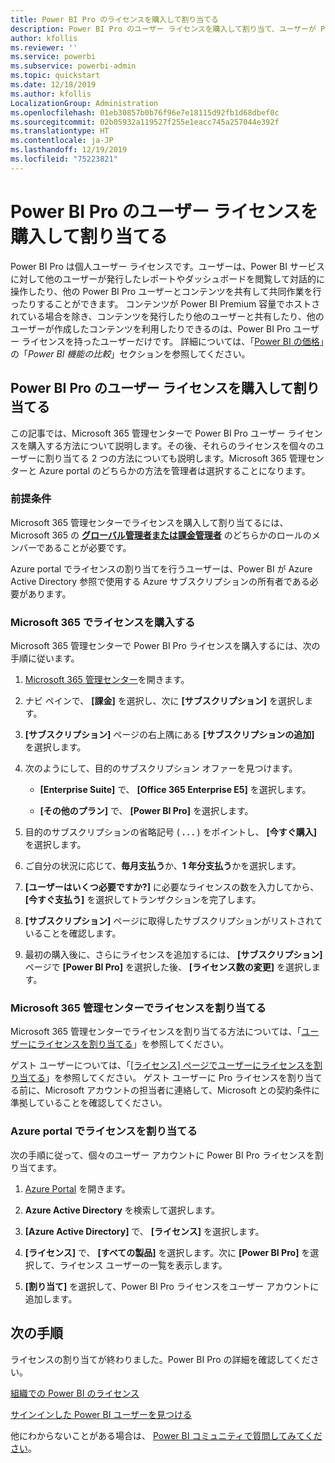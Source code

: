 ```yaml
---
title: Power BI Pro のライセンスを購入して割り当てる
description: Power BI Pro のユーザー ライセンスを購入して割り当て、ユーザーが Power BI サービスのコンテンツにアクセスして同僚と共同作業を行えるようにする方法を説明します。
author: kfollis
ms.reviewer: ''
ms.service: powerbi
ms.subservice: powerbi-admin
ms.topic: quickstart
ms.date: 12/18/2019
ms.author: kfollis
LocalizationGroup: Administration
ms.openlocfilehash: 01eb30857b0b76f96e7e18115d92fb1d68dbef0c
ms.sourcegitcommit: 02b05932a119527f255e1eacc745a257044e392f
ms.translationtype: HT
ms.contentlocale: ja-JP
ms.lasthandoff: 12/19/2019
ms.locfileid: "75223821"
---
```

# <a name="purchase-and-assign-power-bi-pro-user-licenses"></a>Power BI Pro のユーザー ライセンスを購入して割り当てる

Power BI Pro は個人ユーザー ライセンスです。ユーザーは、Power BI サービスに対して他のユーザーが発行したレポートやダッシュボードを閲覧して対話的に操作したり、他の Power BI Pro ユーザーとコンテンツを共有して共同作業を行ったりすることができます。 コンテンツが Power BI Premium 容量でホストされている場合を除き、コンテンツを発行したり他のユーザーと共有したり、他のユーザーが作成したコンテンツを利用したりできるのは、Power BI Pro ユーザー ライセンスを持ったユーザーだけです。 詳細については、「[Power BI の価格](https://powerbi.microsoft.com/pricing/)」の「_Power BI 機能の比較_」セクションを参照してください。

## <a name="purchase-and-assign-power-bi-pro-user-licenses"></a>Power BI Pro のユーザー ライセンスを購入して割り当てる

この記事では、Microsoft 365 管理センターで Power BI Pro ユーザー ライセンスを購入する方法について説明します。その後、それらのライセンスを個々のユーザーに割り当てる 2 つの方法についても説明します。Microsoft 365 管理センターと Azure portal のどちらかの方法を管理者は選択することになります。

### <a name="prerequisites"></a>前提条件

Microsoft 365 管理センターでライセンスを購入して割り当てるには、Microsoft 365 の **[グローバル管理者または課金管理者](https://support.office.com/article/about-office-365-admin-roles-da585eea-f576-4f55-a1e0-87090b6aaa9d)** のどちらかのロールのメンバーであることが必要です。

Azure portal でライセンスの割り当てを行うユーザーは、Power BI が Azure Active Directory 参照で使用する Azure サブスクリプションの所有者である必要があります。

### <a name="purchase-licenses-in-microsoft-365"></a>Microsoft 365 でライセンスを購入する

Microsoft 365 管理センターで Power BI Pro ライセンスを購入するには、次の手順に従います。

1. [Microsoft 365 管理センター](https://portal.office.com/adminportal/home#/homepage)を開きます。

2. ナビ ペインで、 **[課金]** を選択し、次に **[サブスクリプション]** を選択します。

3. **[サブスクリプション]** ページの右上隅にある **[サブスクリプションの追加]** を選択します。

4. 次のようにして、目的のサブスクリプション オファーを見つけます。

    - **[Enterprise Suite]** で、 **[Office 365 Enterprise E5]** を選択します。

    - **[その他のプラン]** で、 **[Power BI Pro]** を選択します。

5. 目的のサブスクリプションの省略記号 ( **. . .** ) をポイントし、 **[今すぐ購入]** を選択します。

6. ご自分の状況に応じて、**毎月支払う**か、**1 年分支払う**かを選択します。

7. **[ユーザーはいくつ必要ですか?]** に必要なライセンスの数を入力してから、 **[今すぐ支払う]** を選択してトランザクションを完了します。

8. **[サブスクリプション]** ページに取得したサブスクリプションがリストされていることを確認します。

9. 最初の購入後に、さらにライセンスを追加するには、 **[サブスクリプション]** ページで **[Power BI Pro]** を選択した後、 **[ライセンス数の変更]** を選択します。

### <a name="assign-licenses-in-the-microsoft-365-admin-center"></a>Microsoft 365 管理センターでライセンスを割り当てる

Microsoft 365 管理センターでライセンスを割り当てる方法については、「[ユーザーにライセンスを割り当てる](/office365/admin/manage/assign-licenses-to-users)」を参照してください。

ゲスト ユーザーについては、「[[ライセンス] ページでユーザーにライセンスを割り当てる](/office365/admin/manage/assign-licenses-to-users#assign-licenses-to-users-on-the-licenses-page)」を参照してください。 ゲスト ユーザーに Pro ライセンスを割り当てる前に、Microsoft アカウントの担当者に連絡して、Microsoft との契約条件に準拠していることを確認してください。

### <a name="assign-licenses-in-the-azure-portal"></a>Azure portal でライセンスを割り当てる

次の手順に従って、個々のユーザー アカウントに Power BI Pro ライセンスを割り当てます。

1. [Azure Portal](https://portal.azure.com/) を開きます。

2. **Azure Active Directory** を検索して選択します。

3. **[Azure Active Directory]** で、 **[ライセンス]** を選択します。

4. **[ライセンス]** で、 **[すべての製品]** を選択します。次に **[Power BI Pro]** を選択して、ライセンス ユーザーの一覧を表示します。

5. **[割り当て]** を選択して、Power BI Pro ライセンスをユーザー アカウントに追加します。

## <a name="next-steps"></a>次の手順

ライセンスの割り当てが終わりました。Power BI Pro の詳細を確認してください。

[組織での Power BI のライセンス](service-admin-licensing-organization.md)

[サインインした Power BI ユーザーを見つける](service-admin-access-usage.md)

他にわからないことがある場合は、 [Power BI コミュニティで質問してみてください](https://community.powerbi.com/)。
